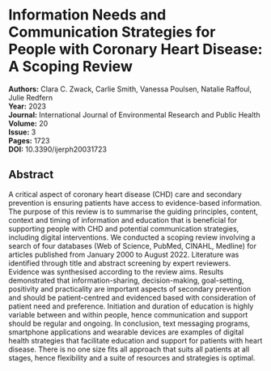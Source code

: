 # Information Needs and Communication Strategies for People with Coronary Heart Disease: A Scoping Review

**Authors:** Clara C. Zwack, Carlie Smith, Vanessa Poulsen, Natalie Raffoul, Julie Redfern  
**Year:** 2023  
**Journal:** International Journal of Environmental Research and Public Health  
**Volume:** 20  
**Issue:** 3  
**Pages:** 1723  
**DOI:** 10.3390/ijerph20031723  

## Abstract
A critical aspect of coronary heart disease (CHD) care and secondary prevention is ensuring patients have access to evidence-based information. The purpose of this review is to summarise the guiding principles, content, context and timing of information and education that is beneficial for supporting people with CHD and potential communication strategies, including digital interventions. We conducted a scoping review involving a search of four databases (Web of Science, PubMed, CINAHL, Medline) for articles published from January 2000 to August 2022. Literature was identified through title and abstract screening by expert reviewers. Evidence was synthesised according to the review aims. Results demonstrated that information-sharing, decision-making, goal-setting, positivity and practicality are important aspects of secondary prevention and should be patient-centred and evidenced based with consideration of patient need and preference. Initiation and duration of education is highly variable between and within people, hence communication and support should be regular and ongoing. In conclusion, text messaging programs, smartphone applications and wearable devices are examples of digital health strategies that facilitate education and support for patients with heart disease. There is no one size fits all approach that suits all patients at all stages, hence flexibility and a suite of resources and strategies is optimal.

